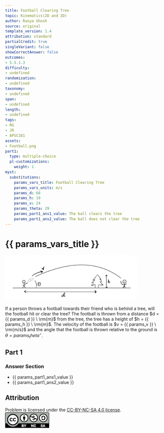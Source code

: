 ```yaml
---
title: Football Clearing Tree
topic: Kinematics(2D and 3D)
author: Ranya Ghosh
source: original
template_version: 1.4
attribution: standard
partialCredit: true
singleVariant: false
showCorrectAnswer: false
outcomes:
- 5.5.1.3
difficulty:
- undefined
randomization:
- undefined
taxonomy:
- undefined
span:
- undefined
length:
- undefined
tags:
- RG
- JR
- APSC181
assets:
- Football.png
part1:
  type: multiple-choice
  pl-customizations:
    weight: 1
myst:
  substitutions:
    params_vars_title: Football Clearing Tree
    params_vars_units: m/s
    params_d: 68
    params_h: 19
    params_v: 24
    params_theta: 29
    params_part1_ans1_value: The ball clears the tree
    params_part1_ans2_value: The ball does not clear the tree
---
```

# {{ params_vars_title }}
<img src="Football.png" width=85%>

If a person throws a football towards their friend who is behind a tree, will the football hit or clear the tree?
The football is thrown from a distance $d = {{ params_d }} \ \rm{m}$ from the tree, the tree has a height of $h = {{ params_h }} \ \rm{m}$.
The velocity of the football is $v = {{ params_v }} \ \rm{m/s}$ and the angle that the football is thrown relative to the ground is $\theta = {{ params_theta }}^{\circ}$.

## Part 1

### Answer Section

- {{ params_part1_ans1_value }}
- {{ params_part1_ans2_value }}

## Attribution

Problem is licensed under the [CC-BY-NC-SA 4.0 license](https://creativecommons.org/licenses/by-nc-sa/4.0/).<br> ![The Creative Commons 4.0 license requiring attribution-BY, non-commercial-NC, and share-alike-SA license.](https://raw.githubusercontent.com/firasm/bits/master/by-nc-sa.png)